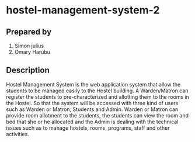 # hostel-management-system-2        

## Prepared by 
1. Simon julius
2. Omary Harubu

## Description  
Hostel Management System is the web application system that allow the students to be managed easily to the Hostel building. A Warden/Matron can register the students to pre-characterized and allotting them to the rooms in the Hostel. So that the system will be accessed with three kind of users such as Warden or Matron, Students and Admin. Warden or Matron can provide room allotment to the students, the students can view the room and bed that she or he allocated and the Admin is dealing with the technical issues such as to manage hostels, rooms, programs, staff and other activities.
